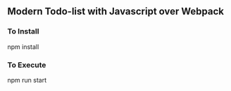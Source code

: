 ## Modern Todo-list with Javascript over Webpack

### To Install
npm install

### To Execute
npm run start
